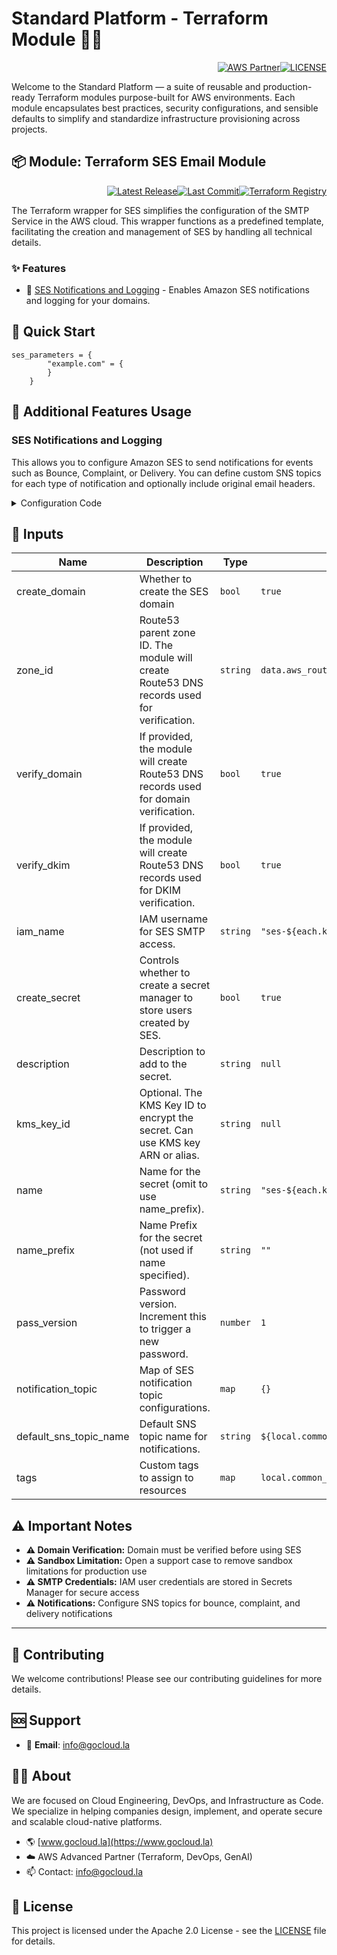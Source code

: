 # Standard Platform - Terraform Module 🚀🚀
<p align="right"><a href="https://partners.amazonaws.com/partners/0018a00001hHve4AAC/GoCloud"><img src="https://img.shields.io/badge/AWS%20Partner-Advanced-orange?style=for-the-badge&logo=amazonaws&logoColor=white" alt="AWS Partner"/></a><a href="LICENSE"><img src="https://img.shields.io/badge/License-Apache%202.0-green?style=for-the-badge&logo=apache&logoColor=white" alt="LICENSE"/></a></p>

Welcome to the Standard Platform — a suite of reusable and production-ready Terraform modules purpose-built for AWS environments.
Each module encapsulates best practices, security configurations, and sensible defaults to simplify and standardize infrastructure provisioning across projects.

## 📦 Module: Terraform SES Email Module
<p align="right"><a href="https://github.com/gocloudLa/terraform-aws-wrapper-ses/releases/latest"><img src="https://img.shields.io/github/v/release/gocloudLa/terraform-aws-wrapper-ses.svg?style=for-the-badge" alt="Latest Release"/></a><a href=""><img src="https://img.shields.io/github/last-commit/gocloudLa/terraform-aws-wrapper-ses.svg?style=for-the-badge" alt="Last Commit"/></a><a href="https://registry.terraform.io/modules/gocloudLa/wrapper-ses/aws"><img src="https://img.shields.io/badge/Terraform-Registry-7B42BC?style=for-the-badge&logo=terraform&logoColor=white" alt="Terraform Registry"/></a></p>
The Terraform wrapper for SES simplifies the configuration of the SMTP Service in the AWS cloud. This wrapper functions as a predefined template, facilitating the creation and management of SES by handling all technical details.

### ✨ Features

- 📧 [SES Notifications and Logging](#ses-notifications-and-logging) - Enables Amazon SES notifications and logging for your domains.




## 🚀 Quick Start
```hcl
ses_parameters = {
        "example.com" = {
        }
    }
```


## 🔧 Additional Features Usage

### SES Notifications and Logging
This allows you to configure Amazon SES to send notifications for events such as Bounce, Complaint, or Delivery. 
You can define custom SNS topics for each type of notification and optionally include original email headers. 


<details><summary>Configuration Code</summary>

```hcl
ses_parameters = {
  "example.com" = {
    notification_topic = {
      "Bounce" = {
        # topic_arn = "" # Default: sns_topic_alarms_notifications
        # include_original_headers = true # Default: true
      }
      # "Complaint" = {}
      # "Delivery"  = {}
    }

    # default_sns_topic_name = "sns-topic-name" # Default: "${local.common_name}-alarms"
  }
}
```


</details>




## 📑 Inputs
| Name                   | Description                                                                               | Type     | Default                                        | Required |
| ---------------------- | ----------------------------------------------------------------------------------------- | -------- | ---------------------------------------------- | -------- |
| create_domain          | Whether to create the SES domain                                                          | `bool`   | `true`                                         | no       |
| zone_id                | Route53 parent zone ID. The module will create Route53 DNS records used for verification. | `string` | `data.aws_route53_zone.this[each.key].zone_id` | no       |
| verify_domain          | If provided, the module will create Route53 DNS records used for domain verification.     | `bool`   | `true`                                         | no       |
| verify_dkim            | If provided, the module will create Route53 DNS records used for DKIM verification.       | `bool`   | `true`                                         | no       |
| iam_name               | IAM username for SES SMTP access.                                                         | `string` | `"ses-${each.key}"`                            | no       |
| create_secret          | Controls whether to create a secret manager to store users created by SES.                | `bool`   | `true`                                         | no       |
| description            | Description to add to the secret.                                                         | `string` | `null`                                         | no       |
| kms_key_id             | Optional. The KMS Key ID to encrypt the secret. Can use KMS key ARN or alias.             | `string` | `null`                                         | no       |
| name                   | Name for the secret (omit to use name_prefix).                                            | `string` | `"ses-${each.key}"`                            | no       |
| name_prefix            | Name Prefix for the secret (not used if name specified).                                  | `string` | `""`                                           | no       |
| pass_version           | Password version. Increment this to trigger a new password.                               | `number` | `1`                                            | no       |
| notification_topic     | Map of SES notification topic configurations.                                             | `map`    | `{}`                                           | no       |
| default_sns_topic_name | Default SNS topic name for notifications.                                                 | `string` | `${local.common_name}-alarms`                  | no       |
| tags                   | Custom tags to assign to resources                                                        | `map`    | `local.common_tags`                            | no       |







## ⚠️ Important Notes
- **⚠️ Domain Verification:** Domain must be verified before using SES
- **⚠️ Sandbox Limitation:** Open a support case to remove sandbox limitations for production use
- **⚠️ SMTP Credentials:** IAM user credentials are stored in Secrets Manager for secure access
- **⚠️ Notifications:** Configure SNS topics for bounce, complaint, and delivery notifications



---

## 🤝 Contributing
We welcome contributions! Please see our contributing guidelines for more details.

## 🆘 Support
- 📧 **Email**: info@gocloud.la

## 🧑‍💻 About
We are focused on Cloud Engineering, DevOps, and Infrastructure as Code.
We specialize in helping companies design, implement, and operate secure and scalable cloud-native platforms.
- 🌎 [www.gocloud.la](https://www.gocloud.la)
- ☁️ AWS Advanced Partner (Terraform, DevOps, GenAI)
- 📫 Contact: info@gocloud.la

## 📄 License
This project is licensed under the Apache 2.0 License - see the [LICENSE](LICENSE) file for details. 